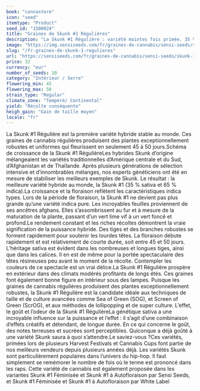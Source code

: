 ```yaml
---
book: "cannastore"
icon: "seed"
itemtype: "Product"
seed_id: "1500024"
title: "Graines de Skunk #1 Régulières"
description: "La Skunk #1 Régulière : variété maintes fois primée. 35 % sativa et 65 % indica. Les plantes robustes créent de bons clones."
image: "https://img.sensiseeds.com/fr/graines-de-cannabis/sensi-seeds/skunk-1-image.png"
slug: "/fr-graines-de-skunk-1-regulieres"
url: "https://sensiseeds.com/fr/graines-de-cannabis/sensi-seeds/skunk-1?a_aid=cannastore"
price: 32
currency: "eur"
number_of_seeds: 10
category: "Intérieur / Serre"
flowering_min: 45
flowering_max: 50
strain_type: "Regular"
climate_zone: "Tempéré/ Continental"
yield: "Récolte conséquente"
heigh_gain: "Gain de taille moyen"
locale: "fr"
---
```

La Skunk #1 Régulière est la première variété hybride stable au monde. Ces graines de cannabis régulières produisent des plantes exceptionnellement robustes et uniformes qui fleurissent en seulement 45 à 50 jours.Schéma de croissance de la Skunk #1 RégulièreLes hybrides Skunk d’origine mélangeaient les variétés traditionnelles d’Amérique centrale et du Sud, d’Afghanistan et de Thaïlande. Après plusieurs générations de sélection intensive et d’innombrables mélanges, nos experts généticiens ont été en mesure de stabiliser les meilleurs exemples de Skunk. Le résultat : la meilleure variété hybride au monde, la Skunk #1 (35 % sativa et 65 % indica).La croissance et la floraison reflètent les caractéristiques indica types. Lors de la période de floraison, la Skunk #1 ne devient pas plus grande qu’une variété indica pure. Les incroyables feuilles proviennent de ses ancêtres afghans. Elles s’assombrissent au fur et à mesure de la maturation de la plante, passant d’un vert lime vif à un vert foncé et profond.Le rendement constant et les riches récoltes démontrent la vraie signification de la puissance hybride. Des tiges et des branches robustes se forment rapidement pour soutenir les lourdes têtes. La floraison débute rapidement et est relativement de courte durée, soit entre 45 et 50 jours. L’héritage sativa est évident dans les nombreuses et longues tiges, ainsi que dans les calices. Il en est de même pour la portée spectaculaire des têtes résineuses peu avant le moment de la récolte. Contempler les couleurs de ce spectacle est un vrai délice.La Skunk #1 Régulière prospère en extérieur dans des climats modérés profitants de longs étés. Ces graines font également bonne figure en intérieur sous des lampes. Puisque les graines de cannabis régulières produisent des plantes exceptionnellement robustes, la Skunk #1 Régulière est la candidate idéale aux techniques de taille et de culture avancées comme Sea of Green (SOG), et Screen of Green (ScrOG), et aux méthodes de lollipopping et de super culture. L’effet, le goût et l’odeur de la Skunk #1 RégulièreLa génétique sativa a une incroyable influence sur la puissance et l’effet : il s’agit d’une combinaison d’effets créatifs et détendant, de longue durée. En ce qui concerne le goût, des notes terreuses et sucrées sont perceptibles. Quiconque a déjà goûté à une variété Skunk saura à quoi s’attendre.Le saviez-vous ?Ces variétés, primées lors de plusieurs Harvest Festivals et Cannabis Cups font partie de nos meilleurs vendeurs depuis plusieurs années déjà. Les variétés Skunk sont particulièrement populaires dans l’univers du hip-hop. Il faut simplement se remémorer le nombre de fois où le terme est prononcé dans les raps. Cette variété de cannabis est également proposée dans les variantes Skunk #1 Féminisée et Skunk #1 à Autofloraison par Sensi Seeds, et Skunk #1 Féminisée et Skunk #1 à Autofloraison par White Label
